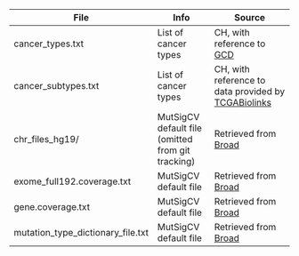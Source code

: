 
|File|Info|Source| 
|----|----|------|
|cancer_types.txt|List of cancer types|CH, with reference to [GCD](https://gdc.cancer.gov/resources-tcga-users/tcga-code-tables/tcga-study-abbreviations)|
|cancer_subtypes.txt|List of cancer types|CH, with reference to data provided by [TCGABiolinks](https://bioconductor.org/packages/release/bioc/vignettes/TCGAbiolinks/inst/doc/subtypes.html#TCGAquery_subtype:_Working_with_molecular_subtypes_data)|
|chr_files_hg19/|MutSigCV default file <br> (omitted from git tracking)|Retrieved from [Broad](https://software.broadinstitute.org/cancer/cga/mutsig_run)|
|exome_full192.coverage.txt|MutSigCV default file|Retrieved from [Broad](https://software.broadinstitute.org/cancer/cga/mutsig_run)|
|gene.coverage.txt|MutSigCV default file|Retrieved from [Broad](https://software.broadinstitute.org/cancer/cga/mutsig_run)|
|mutation_type_dictionary_file.txt|MutSigCV default file|Retrieved from [Broad](https://software.broadinstitute.org/cancer/cga/mutsig_run)|